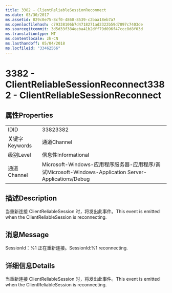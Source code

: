 ```yaml
---
title: 3382 - ClientReliableSessionReconnect
ms.date: 03/30/2017
ms.assetid: 029c0e75-8cf0-4860-8539-c2baa18eb7a7
ms.openlocfilehash: c79338106b7d4718271ad2322b59d7097c7403de
ms.sourcegitcommit: 3d5d33f384eeba41b2dff79d096f47ccc8d8f03d
ms.translationtype: MT
ms.contentlocale: zh-CN
ms.lasthandoff: 05/04/2018
ms.locfileid: "33462566"
---
```

# <a name="3382---clientreliablesessionreconnect"></a><span data-ttu-id="1b73c-102">3382 - ClientReliableSessionReconnect</span><span class="sxs-lookup"><span data-stu-id="1b73c-102">3382 - ClientReliableSessionReconnect</span></span>
## <a name="properties"></a><span data-ttu-id="1b73c-103">属性</span><span class="sxs-lookup"><span data-stu-id="1b73c-103">Properties</span></span>  
  
|||  
|-|-|  
|<span data-ttu-id="1b73c-104">ID</span><span class="sxs-lookup"><span data-stu-id="1b73c-104">ID</span></span>|<span data-ttu-id="1b73c-105">3382</span><span class="sxs-lookup"><span data-stu-id="1b73c-105">3382</span></span>|  
|<span data-ttu-id="1b73c-106">关键字</span><span class="sxs-lookup"><span data-stu-id="1b73c-106">Keywords</span></span>|<span data-ttu-id="1b73c-107">通道</span><span class="sxs-lookup"><span data-stu-id="1b73c-107">Channel</span></span>|  
|<span data-ttu-id="1b73c-108">级别</span><span class="sxs-lookup"><span data-stu-id="1b73c-108">Level</span></span>|<span data-ttu-id="1b73c-109">信息性</span><span class="sxs-lookup"><span data-stu-id="1b73c-109">Informational</span></span>|  
|<span data-ttu-id="1b73c-110">通道</span><span class="sxs-lookup"><span data-stu-id="1b73c-110">Channel</span></span>|<span data-ttu-id="1b73c-111">Microsoft-Windows-应用程序服务器-应用程序/调试</span><span class="sxs-lookup"><span data-stu-id="1b73c-111">Microsoft-Windows-Application Server-Applications/Debug</span></span>|  
  
## <a name="description"></a><span data-ttu-id="1b73c-112">描述</span><span class="sxs-lookup"><span data-stu-id="1b73c-112">Description</span></span>  
 <span data-ttu-id="1b73c-113">当重新连接 ClientReliableSession 时，将发出此事件。</span><span class="sxs-lookup"><span data-stu-id="1b73c-113">This event is emitted when the ClientReliableSession is reconnecting.</span></span>  
  
## <a name="message"></a><span data-ttu-id="1b73c-114">消息</span><span class="sxs-lookup"><span data-stu-id="1b73c-114">Message</span></span>  
 <span data-ttu-id="1b73c-115">SessionId：%1 正在重新连接。</span><span class="sxs-lookup"><span data-stu-id="1b73c-115">SessionId:%1 reconnecting.</span></span>  
  
## <a name="details"></a><span data-ttu-id="1b73c-116">详细信息</span><span class="sxs-lookup"><span data-stu-id="1b73c-116">Details</span></span>  
 <span data-ttu-id="1b73c-117">当重新连接 ClientReliableSession 时，将发出此事件。</span><span class="sxs-lookup"><span data-stu-id="1b73c-117">This event is emitted when the ClientReliableSession is reconnecting.</span></span>
